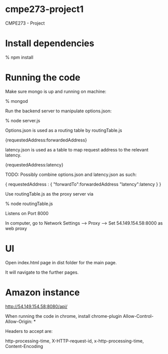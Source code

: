 cmpe273-project1
================

CMPE273 - Project 

# Install dependencies

% npm install

# Running the code
Make sure mongo is up and running on machine:

% mongod

Run the backend server to manipulate options.json:

% node server.js

Options.json is used as a routing table by routingTable.js

{requestedAddress:forwardedAddress}

latency.json is used as a table to map request address to the relevant latency.

{requestedAddress:latency}

TODO: Possibly combine options.json and latency.json as such:

{ requestedAddress : {
                        "forwardTo":forwardedAddress
                        "latency":latency
                        }
}

Use routingTable.js as the proxy server via

% node routingTable.js

Listens on Port 8000


In computer, go to Network Settings --> Proxy --> Set 54.149.154.58:8000 as web proxy


# UI

Open index.html page in dist folder for the main page.

It will navigate to the further pages.

# Amazon instance
http://54.149.154.58:8080/api/

When running the code in chrome, install chrome-plugin Allow-Control-Allow-Origin: *

Headers to accept are:

http-processing-time, X-HTTP-request-id, x-http-processing-time, Content-Encoding
